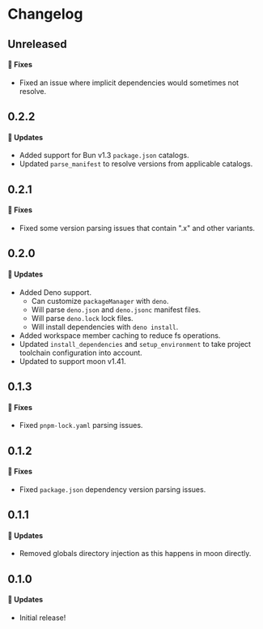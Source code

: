 # Changelog

## Unreleased

#### 🐞 Fixes

- Fixed an issue where implicit dependencies would sometimes not resolve.

## 0.2.2

#### 🚀 Updates

- Added support for Bun v1.3 `package.json` catalogs.
- Updated `parse_manifest` to resolve versions from applicable catalogs.

## 0.2.1

#### 🐞 Fixes

- Fixed some version parsing issues that contain ".x" and other variants.

## 0.2.0

#### 🚀 Updates

- Added Deno support.
  - Can customize `packageManager` with `deno`.
  - Will parse `deno.json` and `deno.jsonc` manifest files.
  - Will parse `deno.lock` lock files.
  - Will install dependencies with `deno install`.
- Added workspace member caching to reduce fs operations.
- Updated `install_dependencies` and `setup_environment` to take project toolchain configuration into account.
- Updated to support moon v1.41.

## 0.1.3

#### 🐞 Fixes

- Fixed `pnpm-lock.yaml` parsing issues.

## 0.1.2

#### 🐞 Fixes

- Fixed `package.json` dependency version parsing issues.

## 0.1.1

#### 🚀 Updates

- Removed globals directory injection as this happens in moon directly.

## 0.1.0

#### 🚀 Updates

- Initial release!
